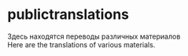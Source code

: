 # publictranslations
Здесь находятся переводы различных материалов
<br>Here are the translations of various materials.
